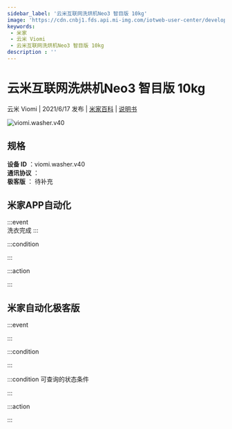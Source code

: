 ```yaml
---
sidebar_label: '云米互联网洗烘机Neo3 智目版 10kg'
image: 'https://cdn.cnbj1.fds.api.mi-img.com/iotweb-user-center/developer_1679047842725ykT15EIl.png?GalaxyAccessKeyId=AKVGLQWBOVIRQ3XLEW&Expires=9223372036854775807&Signature=TrwIHSKIUxuZ+uupnbpN9CDSjsk='
keywords: 
 - 米家
 - 云米 Viomi
 - 云米互联网洗烘机Neo3 智目版 10kg
description : ''
---
```

# 云米互联网洗烘机Neo3 智目版 10kg

云米 Viomi | 2021/6/17 发布 | [米家百科](https://home.mi.com/webapp/content/baike/product/index.html?model=viomi.washer.v40) | [说明书](https://home.mi.com/views/introduction.html?model=viomi.washer.v40&region=cn)

![viomi.washer.v40](https://cdn.cnbj1.fds.api.mi-img.com/iotweb-user-center/developer_1679047842725ykT15EIl.png?GalaxyAccessKeyId=AKVGLQWBOVIRQ3XLEW&Expires=9223372036854775807&Signature=TrwIHSKIUxuZ+uupnbpN9CDSjsk=)

## 规格  
> 
**设备 ID** ：viomi.washer.v40  
**通讯协议** ：  
**极客版**  ： 待补充 


## 米家APP自动化  

:::event  
洗衣完成
:::

:::condition  

:::

:::action   

:::

## 米家自动化极客版  

:::event  

:::

:::condition  

:::

:::condition 可查询的状态条件  

:::

:::action  

:::

        
